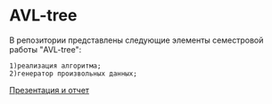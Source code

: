 # AVL-tree
В репозитории представлены следующие элементы семестровой работы "AVL-tree":
```
1)реализация алгоритма;
2)генератор произвольных данных;
```
[Презентация и отчет](https://drive.google.com/drive/folders/1Kb6Nte0mgI3_5h1QjYDy7685g2f4cDJj)
